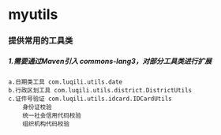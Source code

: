 # myutils 
### 提供常用的工具类
##### 1.需要通过Maven引入 commons-lang3，对部分工具类进行扩展
	a.日期类工具 com.luqili.utils.date 
	b.行政区划工具 com.luqili.utils.district.DistrictUtils 
	c.证件号验证 com.luqili.utils.idcard.IDCardUtils
		身份证校验
		统一社会信用代码校验 
		组织机构代码校验

